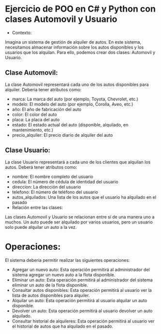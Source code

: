 
# Ejercicio de POO en C# y Python con clases Automovil y Usuario
* Contexto:

Imagina un sistema de gestión de alquiler de autos. En este sistema, necesitamos almacenar información sobre los autos disponibles y los usuarios que los alquilan. Para ello, podemos crear dos clases: Automovil y Usuario.

## Clase Automovil:
La clase Automovil representará cada uno de los autos disponibles para alquiler. Deberia  tener atributos como:

* marca: La marca del auto (por ejemplo, Toyota, Chevrolet, etc.)
* modelo: El modelo del auto (por ejemplo, Corolla, Aveo, etc.)
* año: El año de fabricación del auto
* color: El color del auto
* placa: La placa del auto
* estado: El estado actual del auto (disponible, alquilado, en mantenimiento, etc.)
* precio_alquiler: El precio diario de alquiler del auto
## Clase Usuario:
La clase Usuario representará a cada uno de los clientes que alquilan los autos. Deberá tener atributos como:

* nombre: El nombre completo del usuario
* cedula: El número de cédula de identidad del usuario
* direccion: La dirección del usuario
* telefono: El número de teléfono del usuario
* autos_alquilados: Una lista de los autos que el usuario ha alquilado en el pasado
* Relación entre las clases:

Las clases Automovil y Usuario se relacionan entre sí de una manera uno a muchos. Un auto puede ser alquilado por varios usuarios, pero un usuario solo puede alquilar un auto a la vez.

# Operaciones:

El sistema deberia permitir realizar las siguientes operaciones:

* Agregar un nuevo auto: Esta operación permitirá al administrador del sistema agregar un nuevo auto a la flota disponible.
* Eliminar un auto: Esta operación permitirá al administrador del sistema eliminar un auto de la flota disponible.
* Consultar autos disponibles: Esta operación permitirá al usuario ver la lista de autos disponibles para alquiler.
* Alquilar un auto: Esta operación permitirá al usuario alquilar un auto disponible.
* Devolver un auto: Esta operación permitirá al usuario devolver un auto alquilado.
* Consultar historial de alquileres: Esta operación permitirá al usuario ver el historial de autos que ha alquilado en el pasado.

